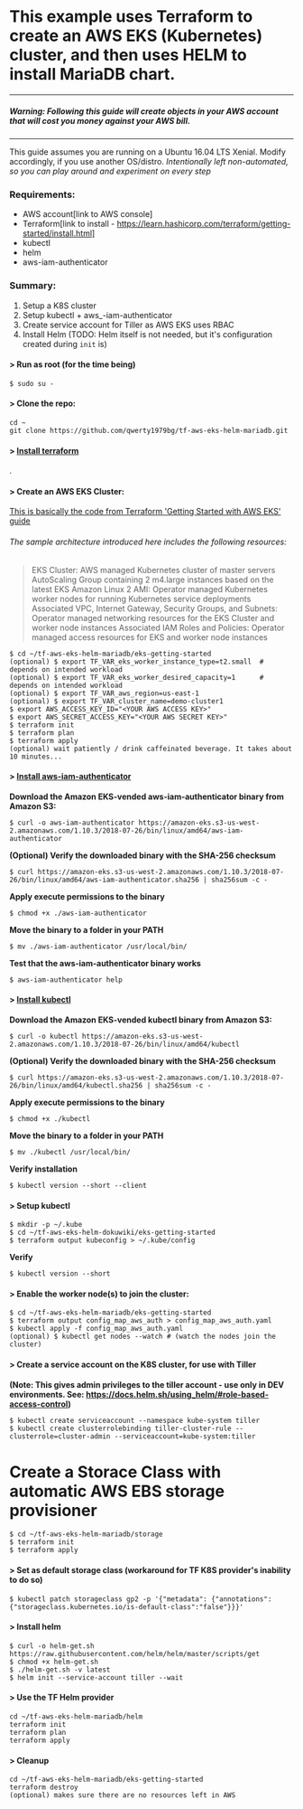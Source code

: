 # This example uses Terraform to create an AWS EKS (Kubernetes) cluster, and then uses HELM to install MariaDB chart.

***

#####  **Warning: Following this guide will create objects in your AWS account that will cost you money against your AWS bill.**  
***


This guide assumes you are running on a Ubuntu 16.04 LTS Xenial. Modify accordingly, if you use another OS/distro.
*Intentionally left non-automated, so you can play around and experiment on every step*

### Requirements:
* AWS account[link to AWS console]
* Terraform[link to install - https://learn.hashicorp.com/terraform/getting-started/install.html]
* kubectl
* helm
* aws-iam-authenticator

### Summary:
1. Setup a K8S cluster
2. Setup kubectl + aws_-iam-authenticator
3. Create service account for Tiller as AWS EKS uses RBAC
4. Install Helm (TODO: Helm itself is not needed, but it's configuration created during `init` is)

#### > Run as root (for the time being)
```
$ sudo su -
```

#### > Clone the repo:
```
cd ~
git clone https://github.com/qwerty1979bg/tf-aws-eks-helm-mariadb.git
```
#### > [Install terraform](https://learn.hashicorp.com/terraform/getting-started/install.html)
.
#### > Create an AWS EKS Cluster:
[This is basically the code from Terraform 'Getting Started with AWS EKS' guide](https://www.terraform.io/docs/providers/aws/guides/eks-getting-started.html)

###### The sample architecture introduced here includes the following resources:
> EKS Cluster: AWS managed Kubernetes cluster of master servers
AutoScaling Group containing 2 m4.large instances based on the latest EKS Amazon Linux 2 AMI: Operator managed Kubernetes worker nodes for running Kubernetes service deployments
Associated VPC, Internet Gateway, Security Groups, and Subnets: Operator managed networking resources for the EKS Cluster and worker node instances
Associated IAM Roles and Policies: Operator managed access resources for EKS and worker node instances


```
$ cd ~/tf-aws-eks-helm-mariadb/eks-getting-started
(optional) $ export TF_VAR_eks_worker_instance_type=t2.small  # depends on intended workload
(optional) $ export TF_VAR_eks_worker_desired_capacity=1      # depends on intended workload
(optional) $ export TF_VAR_aws_region=us-east-1
(optional) $ export TF_VAR_cluster_name=demo-cluster1
$ export AWS_ACCESS_KEY_ID="<YOUR AWS ACCESS KEY>"
$ export AWS_SECRET_ACCESS_KEY="<YOUR AWS SECRET KEY>"
$ terraform init
$ terraform plan
$ terraform apply
(optional) wait patiently / drink caffeinated beverage. It takes about 10 minutes...
```
#### > [Install aws-iam-authenticator](https://docs.aws.amazon.com/eks/latest/userguide/configure-kubectl.html)
**Download the Amazon EKS-vended aws-iam-authenticator binary from Amazon S3:**
```
$ curl -o aws-iam-authenticator https://amazon-eks.s3-us-west-2.amazonaws.com/1.10.3/2018-07-26/bin/linux/amd64/aws-iam-authenticator
```
**(Optional) Verify the downloaded binary with the SHA-256 checksum**
```
$ curl https://amazon-eks.s3-us-west-2.amazonaws.com/1.10.3/2018-07-26/bin/linux/amd64/aws-iam-authenticator.sha256 | sha256sum -c -
```
**Apply execute permissions to the binary**
```
$ chmod +x ./aws-iam-authenticator
```
**Move the binary to a folder in your PATH**
```
$ mv ./aws-iam-authenticator /usr/local/bin/
```
**Test that the aws-iam-authenticator binary works**
```
$ aws-iam-authenticator help
```

#### > [Install kubectl](https://docs.aws.amazon.com/eks/latest/userguide/install-kubectl.html)
**Download the Amazon EKS-vended kubectl binary from Amazon S3:**
```
$ curl -o kubectl https://amazon-eks.s3-us-west-2.amazonaws.com/1.10.3/2018-07-26/bin/linux/amd64/kubectl
```
**(Optional) Verify the downloaded binary with the SHA-256 checksum**
```
$ curl https://amazon-eks.s3-us-west-2.amazonaws.com/1.10.3/2018-07-26/bin/linux/amd64/kubectl.sha256 | sha256sum -c -
```
**Apply execute permissions to the binary**
```
$ chmod +x ./kubectl
```
**Move the binary to a folder in your PATH**
```
$ mv ./kubectl /usr/local/bin/
```
**Verify installation**
```
$ kubectl version --short --client
```

#### > Setup kubectl
```
$ mkdir -p ~/.kube
$ cd ~/tf-aws-eks-helm-dokuwiki/eks-getting-started
$ terraform output kubeconfig > ~/.kube/config
```
**Verify**
```
$ kubectl version --short
```
#### > Enable the worker node(s) to join the cluster:
```
$ cd ~/tf-aws-eks-helm-mariadb/eks-getting-started
$ terraform output config_map_aws_auth > config_map_aws_auth.yaml
$ kubectl apply -f config_map_aws_auth.yaml
(optional) $ kubectl get nodes --watch # (watch the nodes join the cluster)
```

#### > Create a service account on the K8S cluster, for use with Tiller
**(Note: This gives admin privileges to the tiller account - use only in DEV environments.
See: https://docs.helm.sh/using_helm/#role-based-access-control)**
```
$ kubectl create serviceaccount --namespace kube-system tiller
$ kubectl create clusterrolebinding tiller-cluster-rule --clusterrole=cluster-admin --serviceaccount=kube-system:tiller
```

# Create a Storace Class with automatic AWS EBS storage provisioner
```
$ cd ~/tf-aws-eks-helm-mariadb/storage
$ terraform init
$ terraform apply
```

#### > Set as default storage class (workaround for TF K8S provider's inability to do so)
```
$ kubectl patch storageclass gp2 -p '{"metadata": {"annotations":{"storageclass.kubernetes.io/is-default-class":"false"}}}'
```

#### > Install helm
```
$ curl -o helm-get.sh https://raw.githubusercontent.com/helm/helm/master/scripts/get
$ chmod +x helm-get.sh
$ ./helm-get.sh -v latest
$ helm init --service-account tiller --wait
```

#### > Use the TF Helm provider
```
cd ~/tf-aws-eks-helm-mariadb/helm
terraform init
terraform plan
terraform apply
```

#### > Cleanup
```
cd ~/tf-aws-eks-helm-mariadb/eks-getting-started
terraform destroy
(optional) makes sure there are no resources left in AWS
```
